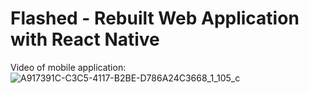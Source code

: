 # Flashed - Rebuilt Web Application with React Native

Video of mobile application:
![A917391C-C3C5-4117-B2BE-D786A24C3668_1_105_c](https://user-images.githubusercontent.com/61042183/199833592-fcd9fbf2-959b-457e-b7e6-b781f627b94b.jpeg)
